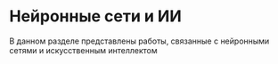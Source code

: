 # Нейронные сети и ИИ
В данном разделе представлены работы, связанные с нейронными сетями и искусственным интеллектом
